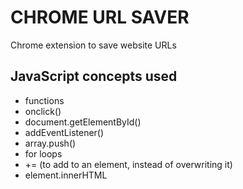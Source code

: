 # CHROME URL SAVER

Chrome extension to save website URLs

## JavaScript concepts used

- functions
- onclick()
- document.getElementById()
- addEventListener()
- array.push()
- for loops
- += (to add to an element, instead of overwriting it)
- element.innerHTML